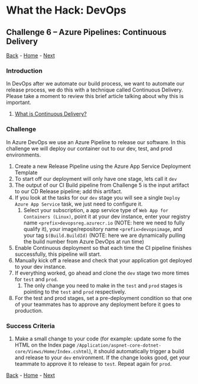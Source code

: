 # What the Hack: DevOps 

## Challenge 6 – Azure Pipelines: Continuous Delivery
[Back](challenge05.md) - [Home](../readme.md) - [Next](challenge07.md)

### Introduction

In DevOps after we automate our build process, we want to automate our release process, we do this with a technique called Continuous Delivery. Please take a moment to review this brief article talking about why this is important. 

1. [What is Continuous Delivery?](https://docs.microsoft.com/en-us/azure/devops/learn/what-is-continuous-delivery)

### Challenge

In Azure DevOps we use an Azure Pipeline to release our software. In this challenge we will deploy our container out to our dev, test, and prod environments. 

1. Create a new Release Pipeline using the Azure App Service Deployment Template
2. To start off our deployment will only have one stage, lets call it `dev`
3. The output of our CI Build pipeline from Challenge 5 is the input artifact to our CD Release pipeline; add this artifact. 
4. If you look at the tasks for our `dev` stage you will see a single `Deploy Azure App Service` task, we just need to configure it. 
   1. Select your subscription, a app service type of `Web App for Containers (Linux)`, point it at your dev instance, enter your registry name `<prefix>devopsreg.azurecr.io` (NOTE: here we need to fully qualify it), your image/repository name `<prefix>devopsimage`, and your tag `$(Build.BuildId)` (NOTE: here we are dynamically pulling the build number from Azure DevOps at run time)
5. Enable Continuous deployment so that each time the CI pipeline finishes successfully, this pipeline will start.  
6. Manually kick off a release and check that your application got deployed to your dev instance. 
7. If everything worked, go ahead and clone the `dev` stage two more times for `test` and `prod`.
   1. The only change you need to make in the `test` and `prod` stages is pointing to the `test` and `prod` respectively. 
8. For the test and prod stages, set a pre-deployment condition so that one of your teammates has to approve any deployment before it goes to production. 

### Success Criteria

1. Make a small change to your code (for example: update some fo the HTML on the Index page `/Application/aspnet-core-dotnet-core/Views/Home/Index.cshtml`), it should automatically trigger a build and release to your `dev` environment. If the change looks good, get your teammate to approve it to release to `test`. Repeat again for `prod`.
   
[Back](challenge05.md) - [Home](../readme.md) - [Next](challenge07.md)
